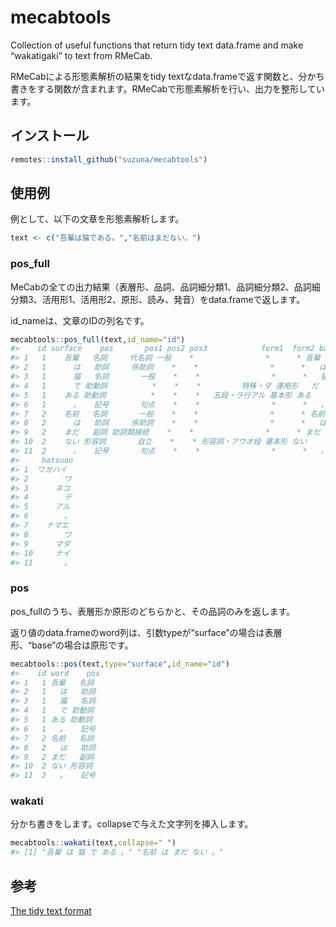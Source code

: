 
<!-- README.md is generated from README.Rmd. Please edit that file -->

# mecabtools

<!-- badges: start -->

<!-- badges: end -->

Collection of useful functions that return tidy text data.frame and make
“wakatigaki” to text from RMeCab.

RMeCabによる形態素解析の結果をtidy
textなdata.frameで返す関数と、分かち書きをする関数が含まれます。RMeCabで形態素解析を行い、出力を整形しています。

## インストール

``` r
remotes::install_github("suzuna/mecabtools")
```

## 使用例

例として、以下の文章を形態素解析します。

``` r
text <- c("吾輩は猫である。","名前はまだない。")
```

### pos\_full

MeCabの全ての出力結果（表層形、品詞、品詞細分類1、品詞細分類2、品詞細分類3、活用形1、活用形2、原形、読み、発音）をdata.frameで返します。

id\_nameは、文章のIDの列名です。

``` r
mecabtools::pos_full(text,id_name="id")
#>    id surface    pos       pos1 pos2 pos3            form1  form2 base     yomi
#> 1   1    吾輩   名詞     代名詞 一般    *                *      * 吾輩 ワガハイ
#> 2   1      は   助詞     係助詞    *    *                *      *   は       ハ
#> 3   1      猫   名詞       一般    *    *                *      *   猫     ネコ
#> 4   1      で 助動詞          *    *    *         特殊・ダ 連用形   だ       デ
#> 5   1    ある 助動詞          *    *    *   五段・ラ行アル 基本形 ある     アル
#> 6   1      。   記号       句点    *    *                *      *   。       。
#> 7   2    名前   名詞       一般    *    *                *      * 名前   ナマエ
#> 8   2      は   助詞     係助詞    *    *                *      *   は       ハ
#> 9   2    まだ   副詞 助詞類接続    *    *                *      * まだ     マダ
#> 10  2    ない 形容詞       自立    *    * 形容詞・アウオ段 基本形 ない     ナイ
#> 11  2      。   記号       句点    *    *                *      *   。       。
#>     hatsuon
#> 1  ワガハイ
#> 2        ワ
#> 3      ネコ
#> 4        デ
#> 5      アル
#> 6        。
#> 7    ナマエ
#> 8        ワ
#> 9      マダ
#> 10     ナイ
#> 11       。
```

### pos

pos\_fullのうち、表層形か原形のどちらかと、その品詞のみを返します。

返り値のdata.frameのword列は、引数typeが“surface”の場合は表層形、“base”の場合は原形です。

``` r
mecabtools::pos(text,type="surface",id_name="id")
#>    id word    pos
#> 1   1 吾輩   名詞
#> 2   1   は   助詞
#> 3   1   猫   名詞
#> 4   1   で 助動詞
#> 5   1 ある 助動詞
#> 6   1   。   記号
#> 7   2 名前   名詞
#> 8   2   は   助詞
#> 9   2 まだ   副詞
#> 10  2 ない 形容詞
#> 11  2   。   記号
```

### wakati

分かち書きをします。collapseで与えた文字列を挿入します。

``` r
mecabtools::wakati(text,collapse=" ")
#> [1] "吾輩 は 猫 で ある 。" "名前 は まだ ない 。"
```

## 参考

[The tidy text format](https://www.tidytextmining.com/tidytext.html)
